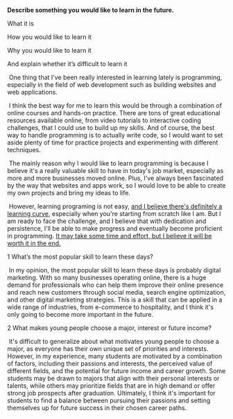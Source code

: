 **Describe something you would like to learn in the future.**

What it is

How you would like to learn it

Why you would like to learn it

And explain whether it’s difficult to learn it

​	One thing that I've been really interested in learning lately is programming, especially in the field of web development such as building websites and web applications.

​	I think the best way for me to learn this would be through a combination of online courses and hands-on practice. There are tons of great educational resources available online, from video tutorials to interactive coding challenges, that I could use to build up my skills. And of course, the best way to handle programming is to actually write code, so I would want to set aside plenty of time for practice projects and experimenting with different techniques.

​	The mainly reason why I would like to learn programming is because I believe it's a really valuable skill to have in today's job market, especially as more and more businesses moved online. Plus,  I've always been fascinated by the way that websites and apps work, so I would love to be able to create my own projects and bring my ideas to life.

​	However, learning programing is not easy, <u>and I believe there's definitely a learning curve,</u> especially when you're starting from scratch like I am. But I am ready to face the challenge, and I believe that with dedication and persistence, I'll be able to make progress and eventually become proficient in programming. <u>It may take some time and effort, but I believe it will be worth it in the end.</u>



1 What’s the most popular skill to learn these days?

​	In my opinion, the most popular skill to learn these days is probably digital marketing. With so many businesses operating online, there is a huge demand for professionals who can help them improve their online presence and reach new customers through social media, search engine optimization, and other digital marketing strategies. This is a skill that can be applied in a wide range of industries, from e-commerce to hospitality, and I think it's only going to become more important in the future.

2 What makes young people choose a major, interest or future income?

​	It's difficult to generalize about what motivates young people to choose a major, as everyone has their own unique set of priorities and interests. However, in my experience, many students are motivated by a combination of factors, including their passions and interests, the perceived value of different fields, and the potential for future income and career growth. Some students may be drawn to majors that align with their personal interests or talents, while others may prioritize fields that are in high demand or offer strong job prospects after graduation. Ultimately, I think it's important for students to find a balance between pursuing their passions and setting themselves up for future success in their chosen career paths.